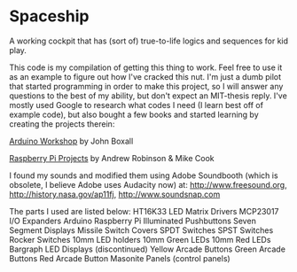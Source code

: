 # Spaceship
A working cockpit that has (sort of) true-to-life logics and sequences for kid play.

This code is my compilation of getting this thing to work. Feel free to use it as an example to figure out how I've cracked this nut.  I'm just a dumb pilot that started programming in order to make this project, so I will answer any questions to the best of my ability, but don't expect an MIT-thesis reply. I've mostly used Google to research what codes I need (I learn best off of example code), but also bought a few books and started learning by creating the projects therein:

<a href="http://www.amazon.com/Arduino-Workshop-Hands--Introduction-Projects/dp/1593274483/ref=sr_1_1?ie=UTF8&qid=1422784360&sr=8-1&keywords=arduino+workshop&pebp=1422784366950&peasin=1593274483">Arduino Workshop</a> by John Boxall

<a href="http://www.amazon.com/Raspberry-Pi-Projects-Andrew-Robinson/dp/1118555430/ref=sr_1_1?s=books&ie=UTF8&qid=1422784443&sr=1-1&keywords=raspberry+pi+projects&pebp=1422784447493&peasin=1118555430">Raspberry Pi Projects</a> by Andrew Robinson & Mike Cook

I found my sounds and modified them using Adobe Soundbooth (which is obsolete, I believe Adobe uses Audacity now) at:
http://www.freesound.org, 
http://history.nasa.gov/ap11fj, 
http://www.soundsnap.com


The parts I used are listed below: 
HT16K33 LED Matrix Drivers 
MCP23017 I/O Expanders 
Arduino 
Raspberry Pi 
Illuminated Pushbuttons 
Seven Segment Displays 
Missile Switch Covers 
SPDT Switches 
SPST Switches 
Rocker Switches 
10mm LED holders 
10mm Green LEDs 
10mm Red LEDs 
Bargraph LED Displays (discontinued) 
Yellow Arcade Buttons 
Green Arcade Buttons 
Red Arcade Button 
Masonite Panels (control panels) 

